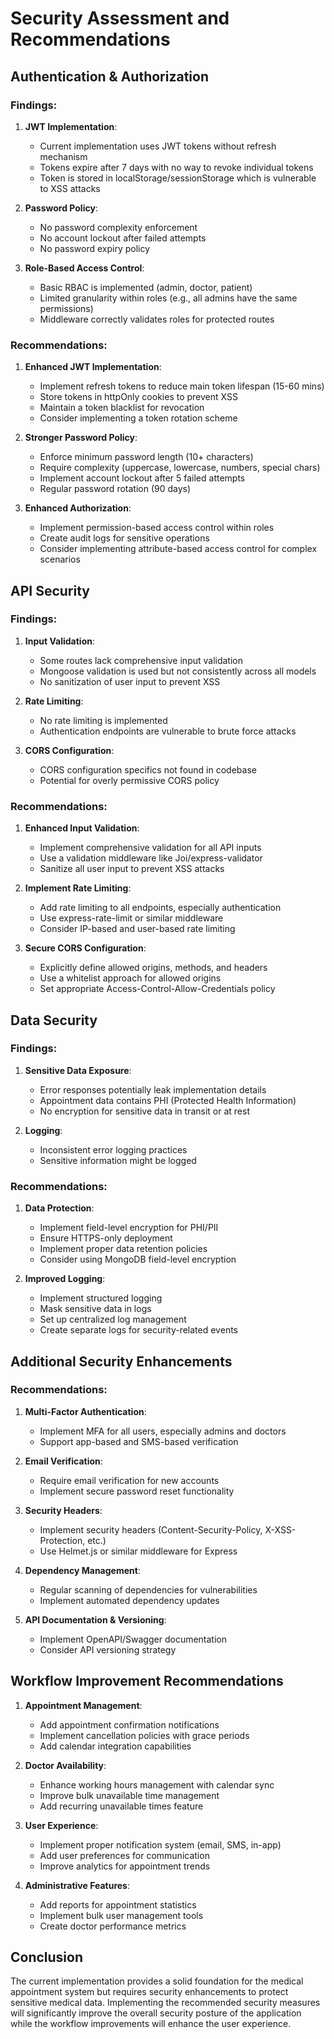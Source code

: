 # Security Assessment and Recommendations

## Authentication & Authorization

### Findings:
1. **JWT Implementation**: 
   - Current implementation uses JWT tokens without refresh mechanism
   - Tokens expire after 7 days with no way to revoke individual tokens
   - Token is stored in localStorage/sessionStorage which is vulnerable to XSS attacks

2. **Password Policy**:
   - No password complexity enforcement
   - No account lockout after failed attempts
   - No password expiry policy

3. **Role-Based Access Control**:
   - Basic RBAC is implemented (admin, doctor, patient)
   - Limited granularity within roles (e.g., all admins have the same permissions)
   - Middleware correctly validates roles for protected routes

### Recommendations:
1. **Enhanced JWT Implementation**:
   - Implement refresh tokens to reduce main token lifespan (15-60 mins)
   - Store tokens in httpOnly cookies to prevent XSS
   - Maintain a token blacklist for revocation
   - Consider implementing a token rotation scheme

2. **Stronger Password Policy**:
   - Enforce minimum password length (10+ characters)
   - Require complexity (uppercase, lowercase, numbers, special chars)
   - Implement account lockout after 5 failed attempts
   - Regular password rotation (90 days)

3. **Enhanced Authorization**:
   - Implement permission-based access control within roles
   - Create audit logs for sensitive operations
   - Consider implementing attribute-based access control for complex scenarios

## API Security

### Findings:
1. **Input Validation**:
   - Some routes lack comprehensive input validation
   - Mongoose validation is used but not consistently across all models
   - No sanitization of user input to prevent XSS

2. **Rate Limiting**:
   - No rate limiting is implemented
   - Authentication endpoints are vulnerable to brute force attacks

3. **CORS Configuration**:
   - CORS configuration specifics not found in codebase
   - Potential for overly permissive CORS policy

### Recommendations:
1. **Enhanced Input Validation**:
   - Implement comprehensive validation for all API inputs
   - Use a validation middleware like Joi/express-validator
   - Sanitize all user input to prevent XSS attacks

2. **Implement Rate Limiting**:
   - Add rate limiting to all endpoints, especially authentication
   - Use express-rate-limit or similar middleware
   - Consider IP-based and user-based rate limiting

3. **Secure CORS Configuration**:
   - Explicitly define allowed origins, methods, and headers
   - Use a whitelist approach for allowed origins
   - Set appropriate Access-Control-Allow-Credentials policy

## Data Security

### Findings:
1. **Sensitive Data Exposure**:
   - Error responses potentially leak implementation details
   - Appointment data contains PHI (Protected Health Information)
   - No encryption for sensitive data in transit or at rest

2. **Logging**:
   - Inconsistent error logging practices
   - Sensitive information might be logged

### Recommendations:
1. **Data Protection**:
   - Implement field-level encryption for PHI/PII
   - Ensure HTTPS-only deployment
   - Implement proper data retention policies
   - Consider using MongoDB field-level encryption

2. **Improved Logging**:
   - Implement structured logging
   - Mask sensitive data in logs
   - Set up centralized log management
   - Create separate logs for security-related events

## Additional Security Enhancements

### Recommendations:
1. **Multi-Factor Authentication**:
   - Implement MFA for all users, especially admins and doctors
   - Support app-based and SMS-based verification

2. **Email Verification**:
   - Require email verification for new accounts
   - Implement secure password reset functionality

3. **Security Headers**:
   - Implement security headers (Content-Security-Policy, X-XSS-Protection, etc.)
   - Use Helmet.js or similar middleware for Express

4. **Dependency Management**:
   - Regular scanning of dependencies for vulnerabilities
   - Implement automated dependency updates

5. **API Documentation & Versioning**:
   - Implement OpenAPI/Swagger documentation
   - Consider API versioning strategy

## Workflow Improvement Recommendations

1. **Appointment Management**:
   - Add appointment confirmation notifications
   - Implement cancellation policies with grace periods
   - Add calendar integration capabilities

2. **Doctor Availability**:
   - Enhance working hours management with calendar sync
   - Improve bulk unavailable time management
   - Add recurring unavailable times feature

3. **User Experience**:
   - Implement proper notification system (email, SMS, in-app)
   - Add user preferences for communication
   - Improve analytics for appointment trends

4. **Administrative Features**:
   - Add reports for appointment statistics
   - Implement bulk user management tools
   - Create doctor performance metrics

## Conclusion

The current implementation provides a solid foundation for the medical appointment system but requires security enhancements to protect sensitive medical data. Implementing the recommended security measures will significantly improve the overall security posture of the application while the workflow improvements will enhance the user experience. 